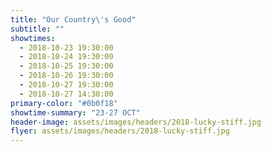 ```yaml
---
title: "Our Country\'s Good"
subtitle: ""
showtimes:
  - 2018-10-23 19:30:00
  - 2018-10-24 19:30:00
  - 2018-10-25 19:30:00
  - 2018-10-26 19:30:00
  - 2018-10-27 19:30:00
  - 2018-10-27 14:30:00
primary-color: "#0b0f18"
showtime-summary: "23-27 OCT"
header-image: assets/images/headers/2018-lucky-stiff.jpg
flyer: assets/images/headers/2018-lucky-stiff.jpg
---
```

